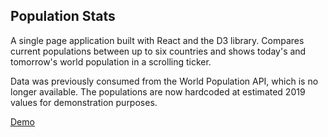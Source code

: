 ## Population Stats

A single page application built with React and the D3 library. Compares current populations between up to six countries and shows today's and tomorrow's world population in a scrolling ticker.

Data was previously consumed from the World Population API, which is no longer available. The populations are now hardcoded at estimated 2019 values for demonstration purposes.

[Demo](https://andrewnbishop.com/population-stats/)
